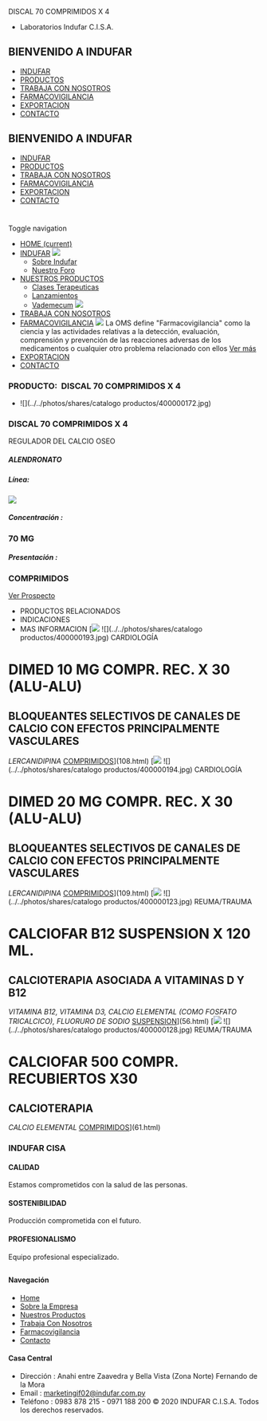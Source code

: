DISCAL 70 COMPRIMIDOS X 4
- Laboratorios Indufar C.I.S.A.
## BIENVENIDO A INDUFAR
* [INDUFAR](89.html#)
* [PRODUCTOS](89.html#)
* [TRABAJA CON NOSOTROS](89.html#)
* [FARMACOVIGILANCIA](89.html#)
* [EXPORTACION](89.html#)
* [CONTACTO](89.html#)
## BIENVENIDO A INDUFAR
* [INDUFAR](../../index.html)
* [PRODUCTOS](../../productos.html)
* [TRABAJA CON NOSOTROS](../../trabaja_con_nosotros.html)
* [FARMACOVIGILANCIA](../../farmacovigilancia.html)
* [EXPORTACION](../../exportacion.html)
* [CONTACTO](../../contacto.html)
# 
Toggle navigation
* [HOME (current)](../../index.html)
* [INDUFAR](89.html#) 
  [![ ](../../photos/shares/Sistema/Menu/indufar_menul.jpg)](../../institucional.html)
  - [Sobre Indufar](../../institucional.html)
  - [Nuestro Foro](../../blog.html)
* [NUESTROS PRODUCTOS](89.html#) 
  - [Clases Terapeuticas](../clases_terapeuticas.html)
  - [Lanzamientos](../lanzamientos.html)
  - [Vademecum](../../productos.html)
  [![ ](../../photos/shares/Sistema/Menu/productos.png)](../../productos.html)
* [TRABAJA CON NOSOTROS](../../trabaja_con_nosotros.html)
* [FARMACOVIGILANCIA](89.html#) 
  [![ ](../../photos/shares/Sistema/Menu/TUBOS.png)](../../farmacovigilancia.html)
  La OMS define "Farmacovigilancia" como la ciencia y las actividades relativas a la detección, evaluación, comprensión y prevención de las reacciones adversas de los medicamentos o cualquier otro problema relacionado con ellos
  [Ver más](../../farmacovigilancia.html)
* [EXPORTACION](../../exportacion.html)
* [CONTACTO](../../contacto.html)
### PRODUCTO:  DISCAL 70 COMPRIMIDOS X 4
* ![](../../photos/shares/catalogo productos/400000172.jpg)
### **DISCAL 70 COMPRIMIDOS X 4**
REGULADOR DEL CALCIO OSEO
##### **ALENDRONATO**
##### **Línea:**
[![](../../photos/shares/Laboratorios/lab_indufar.png)](../linea/1.html)
##### **Concentración :**
### 70 MG
##### **Presentación :**
### COMPRIMIDOS
[Ver Prospecto](https://www.indufar.com.py/files/shares/prospectos/400000172.pdf)
* PRODUCTOS RELACIONADOS
* INDICACIONES
* MAS INFORMACION
[![](../../photos/shares/Laboratorios/lab_cardio.png)
![](../../photos/shares/catalogo productos/400000193.jpg)
CARDIOLOGÍA
# DIMED 10 MG COMPR. REC. X 30 (ALU-ALU)
## BLOQUEANTES SELECTIVOS DE CANALES DE CALCIO CON EFECTOS PRINCIPALMENTE VASCULARES
*LERCANIDIPINA* 
[COMPRIMIDOS](89.html#)](108.html)
[![](../../photos/shares/Laboratorios/lab_cardio.png)
![](../../photos/shares/catalogo productos/400000194.jpg)
CARDIOLOGÍA
# DIMED 20 MG COMPR. REC. X 30 (ALU-ALU)
## BLOQUEANTES SELECTIVOS DE CANALES DE CALCIO CON EFECTOS PRINCIPALMENTE VASCULARES
*LERCANIDIPINA*
[COMPRIMIDOS](89.html#)](109.html)
[![](../../photos/shares/Laboratorios/lab_indufar.png)
![](../../photos/shares/catalogo productos/400000123.jpg)
REUMA/TRAUMA
# CALCIOFAR B12 SUSPENSION X 120 ML.
## CALCIOTERAPIA ASOCIADA A VITAMINAS D Y B12
*VITAMINA B12, VITAMINA D3, CALCIO ELEMENTAL (COMO FOSFATO TRICALCICO), FLUORURO DE SODIO*
[SUSPENSION](89.html#)](56.html)
[![](../../photos/shares/Laboratorios/lab_indufar.png)
![](../../photos/shares/catalogo productos/400000128.jpg)
REUMA/TRAUMA
# CALCIOFAR 500 COMPR. RECUBIERTOS X30
## CALCIOTERAPIA
*CALCIO ELEMENTAL*
[COMPRIMIDOS](89.html#)](61.html)
### INDUFAR CISA
#### CALIDAD
Estamos comprometidos con la salud de las personas.
#### SOSTENIBILIDAD
Producción comprometida con el futuro.
#### PROFESIONALISMO
Equipo profesional especializado.
## 
#### Navegación
* [Home](../../index.html)
* [Sobre la Empresa](../../institucional.html)
* [Nuestros Productos](../../productos.html)
* [Trabaja Con Nosotros](../../trabaja_con_nosotros.html)
* [Farmacovigilancia](../../farmacovigilancia.html)
* [Contacto](../../contacto.html)
#### Casa Central
* Dirección : Anahi entre Zaavedra y Bella Vista (Zona Norte) Fernando de la Mora
* Email : [marketingif02@indufar.com.py](mailto:marketingif02@indufar.com.py)
* Teléfono : 0983 878 215 - 0971 188 200
© 2020 INDUFAR C.I.S.A. Todos los derechos reservados.